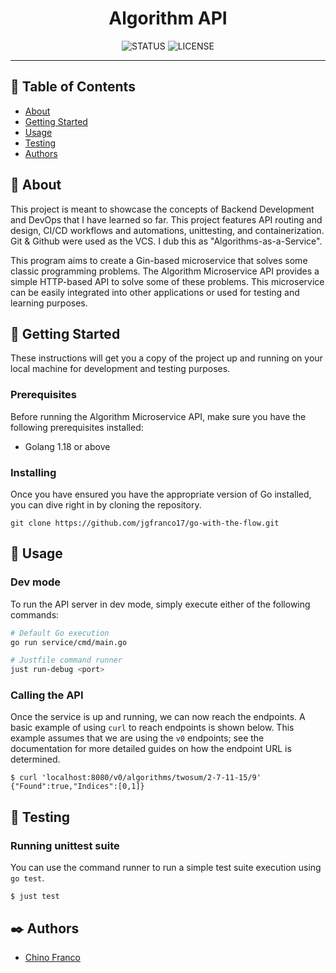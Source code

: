 <h1 align="center">Algorithm API</h1>

<div align="center">

![STATUS](https://img.shields.io/badge/status-active-brightgreen?style=for-the-badge)
![LICENSE](https://img.shields.io/badge/license-MIT-blue?style=for-the-badge)

</div>

---

## 📝 Table of Contents

- [About](#about)
- [Getting Started](#getting_started)
- [Usage](#usage)
- [Testing](#testing)
- [Authors](#authors)

## 🔎 About <a name = "about"></a>

This project is meant to showcase the concepts of Backend Development and DevOps that I have learned so far. This project features API routing and design, CI/CD workflows and automations, unittesting, and containerization. Git & Github were used as the VCS. I dub this as "Algorithms-as-a-Service".

This program aims to create a Gin-based microservice that solves some classic programming problems. The Algorithm Microservice API provides a simple HTTP-based API to solve some of these problems. This microservice can be easily integrated into other applications or used for testing and learning purposes.

## 🏁 Getting Started <a name = "getting_started"></a>

These instructions will get you a copy of the project up and running on your local machine for development and testing purposes.

### Prerequisites

Before running the Algorithm Microservice API, make sure you have the following prerequisites installed:

- Golang 1.18 or above

### Installing

Once you have ensured you have the appropriate version of Go installed, you can dive right in by cloning the repository.

```shell
git clone https://github.com/jgfranco17/go-with-the-flow.git
```

## 🚀 Usage <a name = "usage"></a>

### Dev mode

To run the API server in dev mode, simply execute either of the following commands:

```bash
# Default Go execution
go run service/cmd/main.go

# Justfile command runner
just run-debug <port>
```

### Calling the API

Once the service is up and running, we can now reach the endpoints. A basic example of using `curl` to reach endpoints is shown below. This example assumes that we are using the `v0` endpoints; see the documentation for more detailed guides on how the endpoint URL is determined.

```shell
$ curl 'localhost:8080/v0/algorithms/twosum/2-7-11-15/9'
{"Found":true,"Indices":[0,1]}
```

## 🔧 Testing <a name = "testing"></a>

### Running unittest suite

You can use the command runner to run a simple test suite execution using `go test`.

```shell
$ just test
```

## ✒️ Authors <a name = "authors"></a>

- [Chino Franco](https://github.com/jgfranco17)
